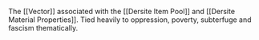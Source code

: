 The [[Vector]] associated with the [[Dersite Item Pool]] and [[Dersite Material Properties]]. Tied heavily to oppression, poverty, subterfuge and fascism thematically. 